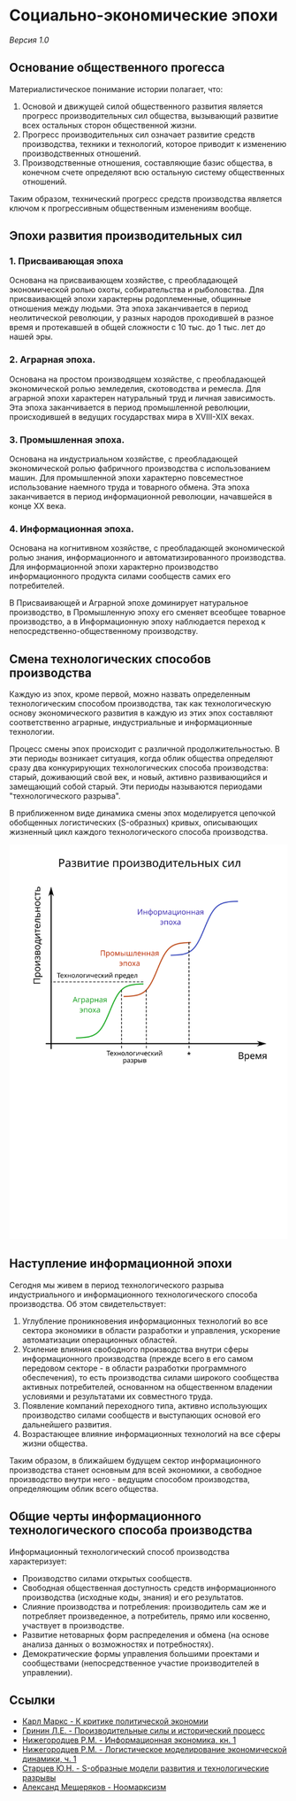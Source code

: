 # Социально-экономические эпохи

*Версия 1.0*

## Основание общественного прогесса

Материалистическое понимание истории полагает, что:

1. Основой и движущей силой общественного развития является прогресс производительных сил общества, вызывающий развитие всех остальных сторон общественной жизни. 
2. Прогресс производительных сил означает развитие средств производства, техники и технологий, которое приводит к изменению производственных отношений.
3. Производственные отношения, составляющие базис общества, в конечном счете определяют всю остальную систему общественных отношений.

Таким образом, технический прогресс средств производства является ключом к прогрессивным общественным изменениям вообще.


## Эпохи развития производительных сил

### 1. Присваивающая эпоха

Основана на присваивающем хозяйстве, с преобладающей экономической ролью охоты, собирательства и рыболовства. Для присваивающей эпохи характерны родоплеменные, общинные отношения между людьми. Эта эпоха заканчивается в период неолитической революции, у разных народов проходившей в разное время и протекавшей в общей сложности с 10 тыс. до 1 тыс. лет до нашей эры.

### 2. Аграрная эпоха.

Основана на простом производящем хозяйстве, с преобладающей экономической ролью земледелия, скотоводства и ремесла. Для аграрной эпохи характерен натуральный труд и личная зависимость. Эта эпоха заканчивается в период промышленной революции, происходившей в ведущих государствах мира в XVIII-XIX веках.

### 3. Промышленная эпоха.

Основана на индустриальном хозяйстве, с преобладающей экономической ролью фабричного производства с использованием машин. Для промышленной эпохи характерно повсеместное использование наемного труда и товарного обмена. Эта эпоха заканчивается в период информационной революции, начавшейся в конце XX века.

### 4. Информационная эпоха.

Основана на когнитивном хозяйстве, с преобладающей экономической ролью знания, информационного и автоматизированного производства. Для информационной эпохи характерно производство информационного продукта силами сообществ самих его потребителей.

В Присваивающей и Аграрной эпохе доминирует натуральное производство, в Промышленную эпоху его сменяет всеобщее товарное производство, а в Информационную эпоху наблюдается переход к непосредственно-общественному производству.


## Смена технологических способов производства

Каждую из эпох, кроме первой, можно назвать определенным технологическим способом производства, так как технологическую основу экономического развития в каждую из этих эпох составляют соответственно аграрные, индустриальные и информационные технологии.

Процесс смены эпох происходит с различной продолжительностью. В эти периоды возникает ситуация, когда облик общества определяют сразу два конкурирующих технологических способа производства: старый, доживающий свой век, и новый, активно развивающийся и замещающий собой старый. Эти периоды называются периодами "технологического разрыва".

В приближенном виде динамика смены эпох моделируется цепочкой обобщенных логистических (S-образных) кривых, описывающих жизненный цикл каждого технологического способа производства.

![Развитие производительных сил общества](./vis-0003-socio--economic-eras.ru/change-of-eras.svg)


## Наступление информационной эпохи

Сегодня мы живем в период технологического разрыва индустриального и информационного технологического способа производства. Об этом свидетельствует:

1. Углубление проникновения информационных технологий во все сектора экономики в области разработки и управления, ускорение автоматизации операционных областей.
2. Усиление влияния свободного производства внутри сферы информационного производства (прежде всего в его самом передовом секторе - в области разработки программного обеспечения), то есть производства силами широкого сообщества активных потребителей, основанном на общественном владении условиями и результатами их совместного труда.
3. Появление компаний переходного типа, активно использующих производство силами сообществ и выступающих основой его дальнейшего развития.
4. Возрастающее влияние информационных технологий на все сферы жизни общества.

Таким образом, в ближайшем будущем сектор информационного производства станет основным для всей экономики, а свободное производство внутри него - ведущим способом производства, определяющим облик всего общества.


## Общие черты информационного технологического способа производства

Информационный технологический способ производства характеризует:

- Производство силами открытых сообществ.
- Свободная общественная доступность средств информационного производства (исходные коды, знания) и его результатов.
- Слияние производства и потребления: производитель сам же и потребляет произведенное, а потребитель, прямо или косвенно, участвует в производстве.
- Развитие нетоварных форм распределения и обмена (на основе анализа данных о возможностях и потребностях).
- Демократические формы управления большими проектами и сообществами (непосредственное участие производителей в управлении).


## Ссылки

- [Карл Маркс - К критике политической экономии](https://www.esperanto.mv.ru/Marksismo/Krit/index.html)
- [Гринин Л.Е. - Производительные силы и исторический процесс](magnet:?xt=urn:btih:943a5c9f7012a3b905fe0c07e228afe68d43ea25&dn=%d0%9f%d1%80%d0%be%d0%b8%d0%b7%d0%b2%d0%be%d0%b4%d0%b8%d1%82%d0%b5%d0%bb%d1%8c%d0%bd%d1%8b%d0%b5%20%d1%81%d0%b8%d0%bb%d1%8b%20%d0%b8%20%d0%b8%d1%81%d1%82%d0%be%d1%80%d0%b8%d1%87%d0%b5%d1%81%d0%ba%d0%b8%d0%b9%20%d0%bf%d1%80%d0%be%d1%86%d0%b5%d1%81%d1%81&tr=http%3a%2f%2fbt3.t-ru.org%2fann%3fmagnet)
- [Нижегородцев Р.М. - Информационная экономика, кн. 1](http://www.vixri.com/d/Nizhegorodcev%20R.M.%20%20_kn.1-3_Informacionnaja%20ekonomika%20(v%203-x%20knigax)%202002i.pdf)
- [Нижегородцев Р.М. - Логистическое моделирование экономической динамики, ч. 1](https://cyberleninka.ru/article/n/logisticheskoe-modelirovanie-ekonomicheskoy-dinamiki-ch-i/viewer)
- [Старцев Ю.Н. - S-образные модели развития и технологические разрывы](https://cyberleninka.ru/article/n/s-obraznye-modeli-razvitiya-i-tehnologicheskie-razryvy/viewer)
- [Александ Мещеряков - Ноомарксизм](https://github.com/marxizmo/noomarxizm/blob/master/noomarxizm.md)
